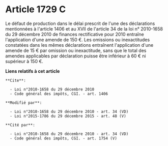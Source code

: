 # Article 1729 C

Le défaut de production dans le délai prescrit de l'une des déclarations mentionnées à l'article 1406 et au XVII de l'article
34 de la loi n° 2010-1658 du 29 décembre 2010 de finances rectificative pour 2010  entraîne l'application d'une amende de 150
€. Les omissions ou inexactitudes constatées dans les mêmes déclarations entraînent l'application d'une amende de 15 € par
omission ou inexactitude, sans que le total des amendes applicables par déclaration puisse être inférieur à 60 € ni supérieur
à 150 €.

**Liens relatifs à cet article**

	**Cite**:

	  - Loi n°2010-1658 du 29 décembre 2010
	  - Code général des impôts, CGI. - art. 1406

	**Modifié par**:

	  - Loi n°2010-1658 du 29 décembre 2010 - art. 34 (VD)
	  - Loi n°2015-1786 du 29 décembre 2015 - art. 48 (V)

	**Cité par**:

	  - Loi n°2010-1658 du 29 décembre 2010 - art. 34 (VD)
	  - Code général des impôts, CGI. - art. 1754 (V)
